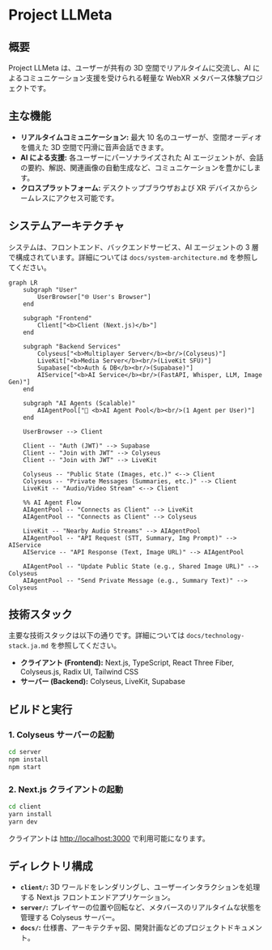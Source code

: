 # Project LLMeta

## 概要

Project LLMeta は、ユーザーが共有の 3D 空間でリアルタイムに交流し、AI によるコミュニケーション支援を受けられる軽量な WebXR メタバース体験プロジェクトです。

## 主な機能

- **リアルタイムコミュニケーション:** 最大 10 名のユーザーが、空間オーディオを備えた 3D 空間で円滑に音声会話できます。
- **AI による支援:** 各ユーザーにパーソナライズされた AI エージェントが、会話の要約、解説、関連画像の自動生成など、コミュニケーションを豊かにします。
- **クロスプラットフォーム:** デスクトップブラウザおよび XR デバイスからシームレスにアクセス可能です。

## システムアーキテクチャ

システムは、フロントエンド、バックエンドサービス、AI エージェントの 3 層で構成されています。詳細については `docs/system-architecture.md` を参照してください。

```mermaid
graph LR
    subgraph "User"
        UserBrowser["🌐 User's Browser"]
    end

    subgraph "Frontend"
        Client["<b>Client (Next.js)</b>"]
    end

    subgraph "Backend Services"
        Colyseus["<b>Multiplayer Server</b><br/>(Colyseus)"]
        LiveKit["<b>Media Server</b><br/>(LiveKit SFU)"]
        Supabase["<b>Auth & DB</b><br/>(Supabase)"]
        AIService["<b>AI Service</b><br/>(FastAPI, Whisper, LLM, Image Gen)"]
    end

    subgraph "AI Agents (Scalable)"
        AIAgentPool["🤖 <b>AI Agent Pool</b><br/>(1 Agent per User)"]
    end

    UserBrowser --> Client

    Client -- "Auth (JWT)" --> Supabase
    Client -- "Join with JWT" --> Colyseus
    Client -- "Join with JWT" --> LiveKit

    Colyseus -- "Public State (Images, etc.)" <--> Client
    Colyseus -- "Private Messages (Summaries, etc.)" --> Client
    LiveKit -- "Audio/Video Stream" <--> Client

    %% AI Agent Flow
    AIAgentPool -- "Connects as Client" --> LiveKit
    AIAgentPool -- "Connects as Client" --> Colyseus

    LiveKit -- "Nearby Audio Streams" --> AIAgentPool
    AIAgentPool -- "API Request (STT, Summary, Img Prompt)" --> AIService
    AIService -- "API Response (Text, Image URL)" --> AIAgentPool

    AIAgentPool -- "Update Public State (e.g., Shared Image URL)" --> Colyseus
    AIAgentPool -- "Send Private Message (e.g., Summary Text)" --> Colyseus
```

## 技術スタック

主要な技術スタックは以下の通りです。詳細については `docs/technology-stack.ja.md` を参照してください。

- **クライアント (Frontend):** Next.js, TypeScript, React Three Fiber, Colyseus.js, Radix UI, Tailwind CSS
- **サーバー (Backend):** Colyseus, LiveKit, Supabase

## ビルドと実行

### 1. Colyseus サーバーの起動

```bash
cd server
npm install
npm start
```

### 2. Next.js クライアントの起動

```bash
cd client
yarn install
yarn dev
```

クライアントは [http://localhost:3000](http://localhost:3000) で利用可能になります。

## ディレクトリ構成

- **`client/`:** 3D ワールドをレンダリングし、ユーザーインタラクションを処理する Next.js フロントエンドアプリケーション。
- **`server/`:** プレイヤーの位置や回転など、メタバースのリアルタイムな状態を管理する Colyseus サーバー。
- **`docs/`:** 仕様書、アーキテクチャ図、開発計画などのプロジェクトドキュメント。
